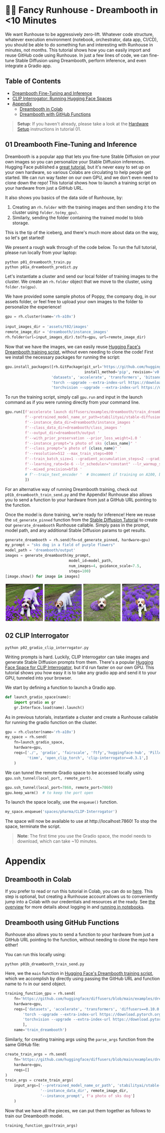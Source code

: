 # 🧑‍🎨 Fancy Runhouse - Dreambooth in <10 Minutes

We want Runhouse to be aggressively zero-lift. Whatever code
structure, whatever execution environment (notebook, 
orchestrator, data app, CI/CD), you should be able to do something fun
and interesting with Runhouse in minutes, not months. This tutorial
shows how you can easily import and reuse GitHub code using Runhouse.
In just a few lines of code, we can fine-tune Stable Diffusion using
Dreambooth, perform inference, and even integrate a Gradio app.

## Table of Contents
- [Dreambooth Fine-Tuning and Inference](#01-dreambooth-fine-tuning-and-inference)
- [CLIP Interrogator: Running Hugging Face Spaces](#02-clip-interrogator)
- [Appendix](#appendix)
    - [Dreambooth in Colab](#dreambooth-in-colab)
    - [Dreambooth with GitHub Functions](#dreambooth-using-github-functions)

> **Setup**:
If you haven't already, please take a look at the 
[Hardware Setup](../t01_Stable_Diffusion/README.md#00-hardware-setup) instructions in tutorial 01.

## 01 Dreambooth Fine-Tuning and Inference

Dreambooth is a popular app that lets you fine-tune Stable Diffusion on your
own images so you can personalize your Stable Diffusion inferences.
Hugging Face published a [great tutorial](https://huggingface.co/blog/dreambooth),
but it's never easy to set up on your own hardware, so various Colabs are circulating
to help people get started. We can run way faster on our own GPU, and we don't even 
need to clone down the repo! This tutorial shows how to launch a training script on your
hardware from just a GitHub URL. 

It also shows you basics of the data side of Runhouse, by:
1) Creating an `rh.folder` with the training images and then sending it to the
cluster using `folder.to(my_gpu)`. 
2) Similarly, sending the folder containing the trained model to blob storage.

This is the tip of the iceberg, and there's much more about data on the way, so
let's get started!

We present a rough walk through of the code below.
To run the full tutorial, please run locally from your laptop:
```commandline
python p01_dreambooth_train.py
python p01a_dreambooth_predict.py
```

Let's instantiate a cluster and send our local folder of training images to the
cluster. We create an `rh.folder` object that we move to the cluster, using
`folder.to(gpu)`.

We have provided some sample photos of Poppy, the company dog, in our assets folder,
or feel free to upload your own images to the folder to personalize the experience!

```python
gpu = rh.cluster(name='rh-a10x')

input_images_dir = 'assets/t02/images'
remote_image_dir = 'dreambooth/instance_images'
rh.folder(url=input_images_dir).to(fs=gpu, url=remote_image_dir)
```

Now that we have the images, we can easily reuse
[Hugging Face's Dreambooth training script](https://github.com/huggingface/diffusers/blob/main/examples/dreambooth/train_dreambooth.py),
without even needing to clone the code! First we install the necessary packages for running the script:

```python
gpu.install_packages([rh.GitPackage(git_url='https://github.com/huggingface/diffusers.git',
                                    install_method='pip', revision='v0.11.1'),
                     'datasets', 'accelerate', 'transformers', 'bitsandbytes',
                     'torch --upgrade --extra-index-url https://download.pytorch.org/whl/cu117',
                     'torchvision --upgrade --extra-index-url https://download.pytorch.org/whl/cu117'])
```

To run the training script, simply call `gpu.run` and input in the launch command as if you were
running directly from your command line.

```python
gpu.run([f'accelerate launch diffusers/examples/dreambooth/train_dreambooth.py '
         f'--pretrained_model_name_or_path=stabilityai/stable-diffusion-2-base '
         f'--instance_data_dir=dreambooth/instance_images '
         f'--class_data_dir=dreambooth/class_images '
         f'--output_dir=dreambooth/output '
         f'--with_prior_preservation --prior_loss_weight=1.0 '
         f'--instance_prompt="a photo of sks {class_name}" '
         f'--class_prompt="a photo of {class_name}" '
         f'--resolution=512 --max_train_steps=800 '
         f'--train_batch_size=1 --gradient_accumulation_steps=2 --gradient_checkpointing --use_8bit_adam '
         f'--learning_rate=5e-6 --lr_scheduler="constant" --lr_warmup_steps=0 --num_class_images=200 '
         f'--mixed_precision=bf16 '
         # f'--train_text_encoder '  # Uncomment if training on A100, but too heavy for A10G (AWS)
         ])
```

For an alternative way of running Dreambooth training, check out `p01b_dreambooth_train_send.py` and 
the Appendix! Runhouse also allows you to send a function to your hardware from just a GitHub URL 
pointing to the function.

Once the model is done training, we're ready for inference! Here we reuse the
`sd_generate_pinned` function from the [Stable Diffusion Tutorial](../t01_Stable_Diffusion/)
to create our `generate_dreambooth` Runhouse callable. Simply pass in the
prompt, model path, and any additional Stable Diffusion params to get results.

```python
generate_dreambooth = rh.send(fn=sd_generate_pinned, hardware=gpu)
my_prompt = "sks dog in a field of purple flowers"
model_path = 'dreambooth/output'
images = generate_dreambooth(my_prompt,
                             model_id=model_path,
                             num_images=4, guidance_scale=7.5,
                             steps=100)
[image.show() for image in images]
```

![](../assets/t02/p01a_output.png)

## 02 CLIP Interrogator
```commandline
python p02_gradio_clip_interrogator.py
```

Writing prompts is hard. Luckily, CLIP Interrogator can take images and generate
Stable Diffusion prompts from them. There's a popular [Hugging Face Space for CLIP 
Interrogator](https://huggingface.co/spaces/pharma/CLIP-Interrogator), but it'd run 
faster on our own GPU. This tutorial shows you how easy it is to take any gradio app 
and send it to your GPU, tunneled into your browser.

We start by defining a function to launch a Gradio app.

```python
def launch_gradio_space(name):
    import gradio as gr
    gr.Interface.load(name).launch()
```

As in previous tutorials, instantiate a cluster and create a Runhouse callable for
running the gradio function on the cluster.

```python
gpu = rh.cluster(name='rh-a10x')
my_space = rh.send(
    fn=launch_gradio_space,
    hardware=gpu,
    reqs=['./', 'gradio', 'fairscale', 'ftfy','huggingface-hub', 'Pillow', 
          'timm', 'open_clip_torch', 'clip-interrogator==0.3.1',]
    )
```

We can tunnel the remote Gradio space to be accessed locally using
`gpu.ssh_tunnel(local_port, remote_port)`. 

```python
gpu.ssh_tunnel(local_port=7860, remote_port=7860)
gpu.keep_warm()  # to keep the port open
```

To launch the space locally, use the `enqueue()` function.

```python
my_space.enqueue('spaces/pharma/CLIP-Interrogator')
```

The space will now be available to use at http://localhost:7860!
To stop the space, terminate the script.

>**Note**:
The first time you use the Gradio space, the model needs to download, which can
take ~10 minutes.


# Appendix

## Dreambooth in Colab

If you prefer to read or run this tutorial in Colab, you can do so 
[here](https://colab.research.google.com/github/run-house/tutorials/blob/main/t02_Dreambooth/x01_colab_dreambooth.ipynb).
This step is optional, but creating a Runhouse account allows us to 
conveniently jump into a Colab with our credentials and resources at the ready.
See [the overview](../x00_Overview/README.md#02-secrets-and-logging-in) for more details
about logging in and [running in notebooks](../x00_Overview/README.md#notes-on-notebooks).

## Dreambooth using GitHub Functions

Runhouse also allows you to send a function to your hardware from just a GitHub URL pointing to the function,
without needing to clone the repo here either!

You can run this locally using:
```commandline
python p01b_dreambooth_train_send.py
```

Here, we the `main` function in 
[Hugging Face's Dreambooth training script](https://github.com/huggingface/diffusers/blob/main/examples/dreambooth/train_dreambooth.py),
which we accomplish by directly using passing the GitHub URL and function
name to `fn` in our send object.

```python
training_function_gpu = rh.send(
    fn='https://github.com/huggingface/diffusers/blob/main/examples/dreambooth/train_dreambooth.py:main',
    hardware=gpu,
    reqs=['datasets', 'accelerate', 'transformers', 'diffusers==0.10.0',
        'torch --upgrade --extra-index-url https://download.pytorch.org/whl/cu117',
        'torchvision --upgrade --extra-index-url https://download.pytorch.org/whl/cu117'
        ],
    name='train_dreambooth')
```

Similarly, for creating training args using the `parse_args` function from the
same GitHub file:
```python
create_train_args = rh.send(
    fn='https://github.com/huggingface/diffusers/blob/main/examples/dreambooth/train_dreambooth.py:parse_args',
    hardware=gpu,
    reqs=[]
)
train_args = create_train_args(
    input_args=['--pretrained_model_name_or_path', 'stabilityai/stable-diffusion-2-base',
                '--instance_data_dir', remote_image_dir,
                '--instance_prompt', f'a photo of sks dog']
    )
```

Now that we have all the pieces, we can put them together as follows to train
our Dreambooth model.

```python
training_function_gpu(train_args)